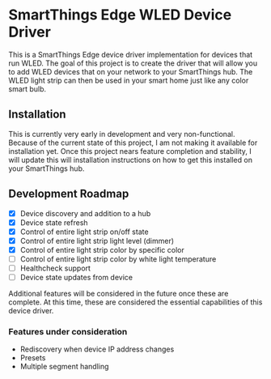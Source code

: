 # SmartThings Edge WLED Device Driver
This is a SmartThings Edge device driver implementation for devices that run WLED. The goal of this project is to create the driver that will allow you to add WLED devices that on your network to your SmartThings hub. The WLED light strip can then be used in your smart home just like any color smart bulb.

## Installation
This is currently very early in development and very non-functional. Because of the current state of this project, I am not making it available for installation yet. Once this project nears feature completion and stability, I will update this will installation instructions on how to get this installed on your SmartThings hub.

## Development Roadmap
- [x] Device discovery and addition to a hub
- [x] Device state refresh
- [x] Control of entire light strip on/off state
- [x] Control of entire light strip light level (dimmer)
- [x] Control of entire light strip color by specific color
- [ ] Control of entire light strip color by white light temperature
- [ ] Healthcheck support
- [ ] Device state updates from device

Additional features will be considered in the future once these are complete. At this time, these are considered the essential capabilities of this device driver.

### Features under consideration
- Rediscovery when device IP address changes
- Presets
- Multiple segment handling